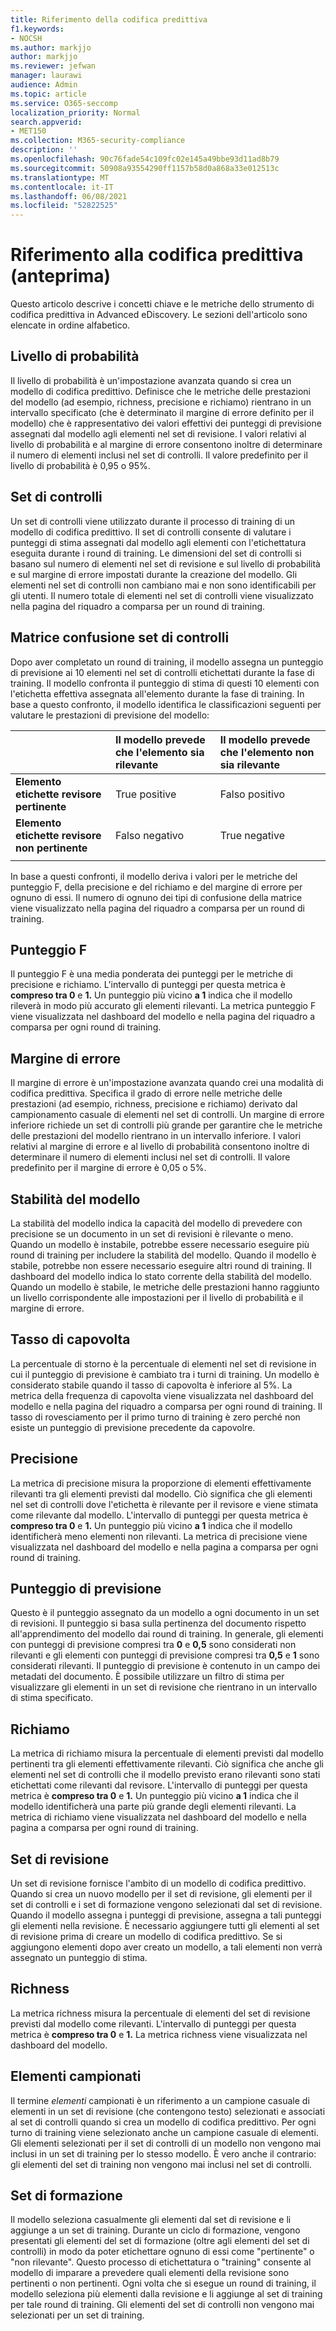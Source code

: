 ```yaml
---
title: Riferimento della codifica predittiva
f1.keywords:
- NOCSH
ms.author: markjjo
author: markjjo
ms.reviewer: jefwan
manager: laurawi
audience: Admin
ms.topic: article
ms.service: O365-seccomp
localization_priority: Normal
search.appverid:
- MET150
ms.collection: M365-security-compliance
description: ''
ms.openlocfilehash: 90c76fade54c109fc02e145a49bbe93d11ad8b79
ms.sourcegitcommit: 50908a93554290ff1157b58d0a868a33e012513c
ms.translationtype: MT
ms.contentlocale: it-IT
ms.lasthandoff: 06/08/2021
ms.locfileid: "52822525"
---
```

# <a name="predictive-coding-reference-preview"></a>Riferimento alla codifica predittiva (anteprima)

Questo articolo descrive i concetti chiave e le metriche dello strumento di codifica predittiva in Advanced eDiscovery. Le sezioni dell'articolo sono elencate in ordine alfabetico.

## <a name="confidence-level"></a>Livello di probabilità

Il livello di probabilità è un'impostazione avanzata quando si crea un modello di codifica predittivo. Definisce che le metriche delle prestazioni del modello (ad esempio, richness, precisione e richiamo) rientrano in un intervallo specificato (che è determinato il margine di errore definito per il modello) che è rappresentativo dei valori effettivi dei punteggi di previsione assegnati dal modello agli elementi nel set di revisione. I valori relativi al livello di probabilità e al margine di errore consentono inoltre di determinare il numero di elementi inclusi nel set di controlli. Il valore predefinito per il livello di probabilità è 0,95 o 95%.

## <a name="control-set"></a>Set di controlli

Un set di controlli viene utilizzato durante il processo di training di un modello di codifica predittivo. Il set di controlli consente di valutare i punteggi di stima assegnati dal modello agli elementi con l'etichettatura eseguita durante i round di training. Le dimensioni del set di controlli si basano sul numero di elementi nel set di revisione e sul livello di probabilità e sul margine di errore impostati durante la creazione del modello. Gli elementi nel set di controlli non cambiano mai e non sono identificabili per gli utenti. Il numero totale di elementi nel set di controlli viene visualizzato nella pagina del riquadro a comparsa per un round di training.

## <a name="control-set-confusion-matrix"></a>Matrice confusione set di controlli

Dopo aver completato un round di training, il modello assegna un punteggio di previsione ai 10 elementi nel set di controlli etichettati durante la fase di training. Il modello confronta il punteggio di stima di questi 10 elementi con l'etichetta effettiva assegnata all'elemento durante la fase di training. In base a questo confronto, il modello identifica le classificazioni seguenti per valutare le prestazioni di previsione del modello:
  
  |          |Il modello prevede che l'elemento sia rilevante |Il modello prevede che l'elemento non sia rilevante |
  |:---------|:---------|:---------|
  |**Elemento etichette revisore pertinente**| True positive| Falso positivo |
  |**Elemento etichette revisore non pertinente**| Falso negativo |True negative |
  ||||

  In base a questi confronti, il modello deriva i valori per le metriche del punteggio F, della precisione e del richiamo e del margine di errore per ognuno di essi. Il numero di ognuno dei tipi di confusione della matrice viene visualizzato nella pagina del riquadro a comparsa per un round di training.

## <a name="f-score"></a>Punteggio F

Il punteggio F è una media ponderata dei punteggi per le metriche di precisione e richiamo.  L'intervallo di punteggi per questa metrica è **compreso tra 0** e **1.** Un punteggio più vicino **a 1** indica che il modello rileverà in modo più accurato gli elementi rilevanti. La metrica punteggio F viene visualizzata nel dashboard del modello e nella pagina del riquadro a comparsa per ogni round di training.

## <a name="margin-of-error"></a>Margine di errore

Il margine di errore è un'impostazione avanzata quando crei una modalità di codifica predittiva. Specifica il grado di errore nelle metriche delle prestazioni (ad esempio, richness, precisione e richiamo) derivato dal campionamento casuale di elementi nel set di controlli. Un margine di errore inferiore richiede un set di controlli più grande per garantire che le metriche delle prestazioni del modello rientrano in un intervallo inferiore. I valori relativi al margine di errore e al livello di probabilità consentono inoltre di determinare il numero di elementi inclusi nel set di controlli. Il valore predefinito per il margine di errore è 0,05 o 5%.

## <a name="model-stability"></a>Stabilità del modello

La stabilità del modello indica la capacità del modello di prevedere con precisione se un documento in un set di revisioni è rilevante o meno. Quando un modello è instabile, potrebbe essere necessario eseguire più round di training per includere la stabilità del modello. Quando il modello è stabile, potrebbe non essere necessario eseguire altri round di training. Il dashboard del modello indica lo stato corrente della stabilità del modello. Quando un modello è stabile, le metriche delle prestazioni hanno raggiunto un livello corrispondente alle impostazioni per il livello di probabilità e il margine di errore.

## <a name="overturn-rate"></a>Tasso di capovolta

La percentuale di storno è la percentuale di elementi nel set di revisione in cui il punteggio di previsione è cambiato tra i turni di training. Un modello è considerato stabile quando il tasso di capovolta è inferiore al 5%. La metrica della frequenza di capovolta viene visualizzata nel dashboard del modello e nella pagina del riquadro a comparsa per ogni round di training. Il tasso di rovesciamento per il primo turno di training è zero perché non esiste un punteggio di previsione precedente da capovolre.

## <a name="precision"></a>Precisione

La metrica di precisione misura la proporzione di elementi effettivamente rilevanti tra gli elementi previsti dal modello. Ciò significa che gli elementi nel set di controlli dove l'etichetta è rilevante per il revisore e viene stimata come rilevante dal modello. L'intervallo di punteggi per questa metrica è **compreso tra 0** e **1.** Un punteggio più vicino **a 1** indica che il modello identificherà meno elementi non rilevanti. La metrica di precisione viene visualizzata nel dashboard del modello e nella pagina a comparsa per ogni round di training.

## <a name="prediction-score"></a>Punteggio di previsione

Questo è il punteggio assegnato da un modello a ogni documento in un set di revisioni. Il punteggio si basa sulla pertinenza del documento rispetto all'apprendimento del modello dai round di training. In generale, gli elementi con punteggi di previsione compresi tra **0** e **0,5** sono considerati non rilevanti e gli elementi con punteggi di previsione compresi tra **0,5** e **1** sono considerati rilevanti. Il punteggio di previsione è contenuto in un campo dei metadati del documento. È possibile utilizzare un filtro di stima per visualizzare gli elementi in un set di revisione che rientrano in un intervallo di stima specificato.

## <a name="recall"></a>Richiamo

La metrica di richiamo misura la percentuale di elementi previsti dal modello pertinenti tra gli elementi effettivamente rilevanti. Ciò significa che anche gli elementi nel set di controlli che il modello previsto erano rilevanti sono stati etichettati come rilevanti dal revisore. L'intervallo di punteggi per questa metrica è **compreso tra 0** e **1.** Un punteggio più vicino **a 1** indica che il modello identificherà una parte più grande degli elementi rilevanti. La metrica di richiamo viene visualizzata nel dashboard del modello e nella pagina a comparsa per ogni round di training.

## <a name="review-set"></a>Set di revisione

Un set di revisione fornisce l'ambito di un modello di codifica predittivo. Quando si crea un nuovo modello per il set di revisione, gli elementi per il set di controlli e i set di formazione vengono selezionati dal set di revisione. Quando il modello assegna i punteggi di previsione, assegna a tali punteggi gli elementi nella revisione. È necessario aggiungere tutti gli elementi al set di revisione prima di creare un modello di codifica predittivo. Se si aggiungono elementi dopo aver creato un modello, a tali elementi non verrà assegnato un punteggio di stima.

## <a name="richness"></a>Richness

La metrica richness misura la percentuale di elementi del set di revisione previsti dal modello come rilevanti. L'intervallo di punteggi per questa metrica è **compreso tra 0** e **1.** La metrica richness viene visualizzata nel dashboard del modello.

## <a name="sampled-items"></a>Elementi campionati

Il termine *elementi* campionati è un riferimento a un campione casuale di elementi in un set di revisione (che contengono testo) selezionati e associati al set di controlli quando si crea un modello di codifica predittivo. Per ogni turno di training viene selezionato anche un campione casuale di elementi. Gli elementi selezionati per il set di controlli di un modello non vengono mai inclusi in un set di training per lo stesso modello. È vero anche il contrario: gli elementi del set di training non vengono mai inclusi nel set di controlli.

## <a name="training-set"></a>Set di formazione

Il modello seleziona casualmente gli elementi dal set di revisione e li aggiunge a un set di training. Durante un ciclo di formazione, vengono presentati gli elementi del set di formazione (oltre agli elementi del set di controlli) in modo da poter etichettare ognuno di essi come "pertinente" o "non rilevante". Questo processo di etichettatura o "training" consente al modello di imparare a prevedere quali elementi della revisione sono pertinenti o non pertinenti. Ogni volta che si esegue un round di training, il modello seleziona più elementi dalla revisione e li aggiunge al set di training per tale round di training. Gli elementi del set di controlli non vengono mai selezionati per un set di training.
